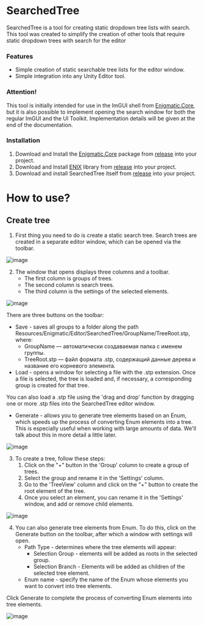 # SearchedTree
SearchedTree is a tool for creating static dropdown tree lists with search. This tool was created to simplify the creation of other tools that require static dropdown trees with search for the editor

### Features
- Simple creation of static searchable tree lists for the editor window.
- Simple integration into any Unity Editor tool.

### Attention!
This tool is initially intended for use in the ImGUI shell from [Enigmatic.Core](https://github.com/MrGreenwud/Enigmatic.Core), but it is also possible to implement opening the search window for both the regular ImGUI and the UI Toolkit. Implementation details will be given at the end of the documentation.

### Installation
1. Download and Install the [Enigmatic.Core](https://github.com/MrGreenwud/Enigmatic.Core) package from [release](https://github.com/MrGreenwud/Enigmatic.Core/releases) into your project.
2. Download and Install [ENIX](https://github.com/MrGreenwud/ENIX) library from [release](https://github.com/MrGreenwud/ENIX/releases) into your project.
3. Download and install SearchedTree itself from [release](https://github.com/MrGreenwud/SearchedTree/releases) into your project.

# How to use?
## Create tree
1. First thing you need to do is create a static search tree. 
Search trees are created in a separate editor window, which can be opened via the toolbar.

![image](https://github.com/user-attachments/assets/5a3f6d79-0969-44c5-b392-4fddf2c08ddd)

2. The window that opens displays three columns and a toolbar.
   - The first column is groups of trees.
   - The second column is search trees.
   - The third column is the settings of the selected elements.

![image](https://github.com/user-attachments/assets/0bb1f9cb-c90a-4b19-8880-38b99649ea65)

There are three buttons on the toolbar:
 - Save - saves all groups to a folder along the path Resources/Enigmatic/Editor/SearchedTree/GroupName/TreeRoot.stp, where:
   - GroupName — автоматически создаваемая папка с именем группы.
   - TreeRoot.stp — файл формата .stp, содержащий данные дерева и название его корневого элемента.
 - Load - opens a window for selecting a file with the .stp extension. Once a file is selected, the tree is loaded and, if necessary, a corresponding group is created for that tree.

You can also load a .stp file using the 'drag and drop' function by dragging one or more .stp files into the SearchedTree editor window.
 - Generate - allows you to generate tree elements based on an Enum, which speeds up the process of converting Enum elements into a tree. This is especially useful when working with large amounts of data. We'll talk about this in more detail a little later.

![image](https://github.com/user-attachments/assets/6ccec440-728b-4d1d-b9cc-ba1bb87a1d8e)

3. To create a tree, follow these steps:
    1. Click on the "+" button in the 'Group' column to create a group of trees.
    2. Select the group and rename it in the 'Settings' column.
    3. Go to the 'TreeView' column and click on the "+" button to create the root element of the tree.
    4. Once you select an element, you can rename it in the 'Settings' window, and add or remove child elements.

![image](https://github.com/user-attachments/assets/e82f3ce6-1a7a-4843-ac4b-02dff2470947)

4. You can also generate tree elements from Enum. To do this, click on the Generate button on the toolbar, after which a window with settings will open.
    - Path Type - determines where the tree elements will appear:
      - Selection Group - elements will be added as roots in the selected group.
      - Selection Branch - Elements will be added as children of the selected tree element.
    - Enum name - specify the name of the Enum whose elements you want to convert into tree elements.

Click Generate to complete the process of converting Enum elements into tree elements.

![image](https://github.com/user-attachments/assets/47192e2e-adc7-4f04-b800-8a7a127e3942)

